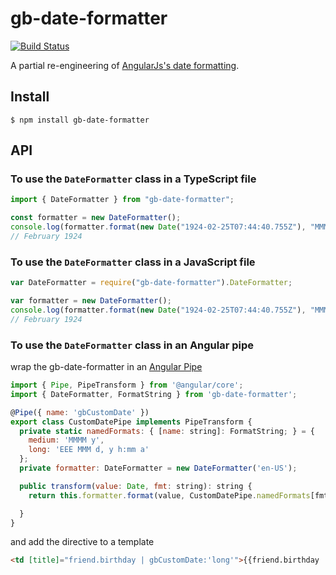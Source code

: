 # gb-date-formatter

[![Build Status](https://travis-ci.org/GaryB432/gb-date-formatter.svg?branch=master)](https://travis-ci.org/GaryB432/gb-date-formatter)

A partial re-engineering of [AngularJs's date formatting](https://docs.angularjs.org/api/ng/filter/date).

## Install

    $ npm install gb-date-formatter

## API

### To use the `DateFormatter` class in a TypeScript file

```ts
import { DateFormatter } from "gb-date-formatter";

const formatter = new DateFormatter();
console.log(formatter.format(new Date("1924-02-25T07:44:40.755Z"), "MMMM y"));
// February 1924

```

### To use the `DateFormatter` class in a JavaScript file

```js
var DateFormatter = require("gb-date-formatter").DateFormatter;

var formatter = new DateFormatter();
console.log(formatter.format(new Date("1924-02-25T07:44:40.755Z"), "MMMM y"));
// February 1924
```

### To use the `DateFormatter` class in an Angular pipe

wrap the gb-date-formatter in an [Angular Pipe](https://angular.io/docs/ts/latest/guide/pipes.html)
```js
import { Pipe, PipeTransform } from '@angular/core';
import { DateFormatter, FormatString } from 'gb-date-formatter';

@Pipe({ name: 'gbCustomDate' })
export class CustomDatePipe implements PipeTransform {
  private static namedFormats: { [name: string]: FormatString; } = {
    medium: 'MMMM y',
    long: 'EEE MMM d, y h:mm a'
  };
  private formatter: DateFormatter = new DateFormatter('en-US');

  public transform(value: Date, fmt: string): string {
    return this.formatter.format(value, CustomDatePipe.namedFormats[fmt]);

  }
}
```

and add the directive to a template
```html
<td [title]="friend.birthday | gbCustomDate:'long'">{{friend.birthday | gbCustomDate:'medium'}}</td>
```
